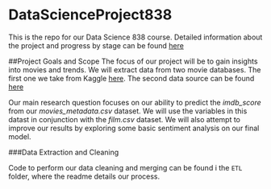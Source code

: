 # DataScienceProject838
This is the repo for our Data Science 838 course. Detailed information about
the project and progress by stage can be found [here](http://pages.stat.wisc.edu/~younghoon/projects/cs838group/cs838group.html)

##Project Goals and Scope
The focus of our project will be to gain insights into movies and trends. We
will extract data from two movie databases. The first one we take from Kaggle
[here](https://www.kaggle.com/deepmatrix/imdb-5000-movie-dataset). The second
data source can be found
[here](https://perso.telecom-paristech.fr/eagan/class/igr204/datasets) 

Our main research question focuses on our ability to predict the *imdb_score*
from our *movies_metadata.csv* dataset. We will use the variables in this
datast in conjunction with the *film.csv* dataset. We will also attempt to
improve our results by exploring some basic sentiment analysis on our final
model. 


###Data Extraction and Cleaning

Code to perform our data cleaning and merging can be found i the ```ETL``` folder,
where the readme details our process.


